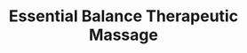 ---
title: "Essential Balance Therapeutic Massage"
url: /midland/essential-balance-therapeutic-massage/
shop: Massage
---